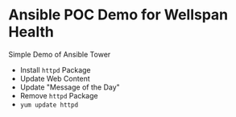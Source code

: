 # Ansible POC Demo for Wellspan Health

Simple Demo of Ansible Tower

- Install `httpd` Package
- Update Web Content
- Update "Message of the Day"
- Remove `httpd` Package
- `yum update httpd`
